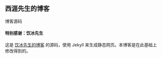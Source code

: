 
## 西涯先生的博客

博客源码

#### 特别感谢：饮冰先生
这是 [饮冰先生的博客](https://myanbin.github.io/) 的源码，使用 Jekyll 来生成静态网页。本博客是在此基础上修改得到的。